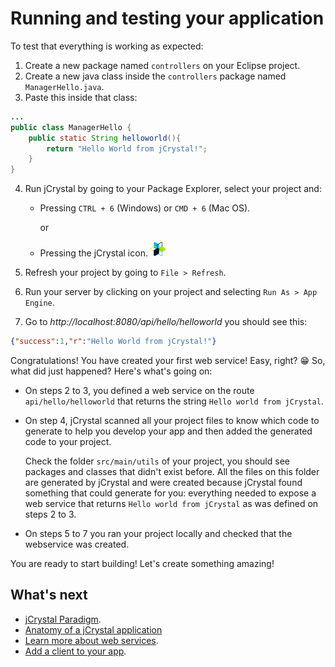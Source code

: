 # Running and testing your application

To test that everything is working as expected:
1. Create a new package named `controllers` on your Eclipse project.
2. Create a new java class inside the `controllers` package named `ManagerHello.java`.
3. Paste this inside that class:

```java
...
public class ManagerHello {
	public static String helloworld(){
		return "Hello World from jCrystal!";
	}
}
```
4. Run jCrystal by going to your Package Explorer, select your project and: 
    - Pressing `CTRL + 6` (Windows) or `CMD + 6` (Mac OS).

        or
    - Pressing the jCrystal icon. ![jCrystal Logo](https://github.com/CrystalTechSAS/jcrystal_documentation/raw/master/images/logo_min.png "jCrystal Logo")
    
5. Refresh your project by going to `File > Refresh`.

6. Run your server by clicking on your project and selecting `Run As > App Engine`.
7. Go to _http://localhost:8080/api/hello/helloworld_ you should see this:
```json
{"success":1,"r":"Hello World from jCrystal!"}
```

Congratulations! You have created your first web service! Easy, right? :grin: So, what did just happened? Here's what's going on:

- On steps 2 to 3, you defined a web service on the route `api/hello/helloworld` that returns the string `Hello world from jCrystal`.
- On step 4, jCrystal scanned all your project files to know which code to generate to help you develop your app and then added the generated code to your project. 

    Check the folder `src/main/utils` of your project, you should see packages and classes that didn't exist before. All the files on this folder are generated by jCrystal and were created because jCrystal found something that could generate for you: everything needed to expose a web service that returns `Hello world from jCrystal` as was defined on steps 2 to 3.


- On steps 5 to 7 you ran your project locally and checked that the webservice was created.

You are ready to start building! Let's create something amazing! 

## What's next
- [jCrystal Paradigm](paradigm.md).
- [Anatomy of a jCrystal application](anatomy.md) 
- [Learn more about web services](../server/webservices.md).
- [Add a client to your app](../clients/general.md).
